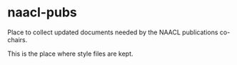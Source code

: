 # naacl-pubs
Place to collect updated documents needed by the NAACL publications co-chairs.

This is the place where style files are kept.
